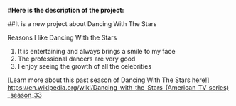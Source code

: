#**Here is the description of the project:**

##It is a new project about Dancing With The Stars

Reasons I like Dancing With the Stars
1. It is entertaining and always brings a smile to my face
1. The professional dancers are very good
1. I enjoy seeing the growth of all the celebrities



[Learn more about this past season of Dancing With The Stars here!] https://en.wikipedia.org/wiki/Dancing_with_the_Stars_(American_TV_series)_season_33

